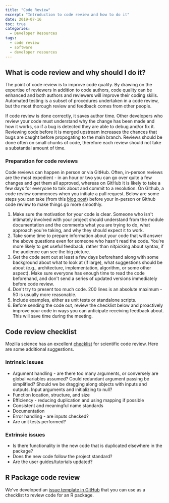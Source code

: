 ```yaml
---
title: "Code Review"
excerpt: "Introduction to code review and how to do it"
date: 2019-07-16
toc: true
categories:
  - Developer Resources
tags:
  - code review
  - software
  - developer resources
---
```




## What is code review and why should I do it?

The point of code review is to improve code quality. By drawing on the
expertise of reviewers in addition to code authors, code quality can be
enhanced and both authors and reviewers will improve their coding
skills. Automated testing is a subset of procedures undertaken in a code
review, but the most thorough review and feedback comes from other
people.

If code review is done correctly, it saves author time. Other developers
who review your code must understand why the change has been made and
how it works, so if a bug is detected they are able to debug and/or fix
it. Reviewing code before it is merged upstream increases the chances
that bugs are caught before propogating to the main branch. Reviews
should be done often on small chunks of code, therefore each review
should not take a substantial amount of time.

### Preparation for code reviews

Code reviews can happen in person or via GitHub. Often, in-person
reviews are the most expedient - in an hour or two you can go over quite
a few changes and get them all approved, whereas on GitHub it is likely
to take a few days for everyone to talk about and commit to a
resolution. On Github, a code review commences when you initiate a pull
request. Below are some steps you can take (from this [blog
post](http://fperez.org/py4science/code_reviews.html)) before your
in-person or Github code review to make things go more smoothly.

1.  Make sure the motivation for your code is clear. Someone who isn't
    intimately involved with your project should understand from the
    module documentation and the comments what you are trying to do,
    what approach you're taking, and why they should expect it to work.
2.  Take some time to prepare information about your code that will
    answer the above questions even for someone who hasn't read the
    code. You're more likely to get useful feedback, rather than
    nitpicking about syntax, if the audience can see the big picture.
3.  Get the code sent out at least a few days beforehand along with some
    background about what to look at (if large), what suggestions should be about (e.g., architecture, implementation, algorithm, or some other aspect). Make sure everyone has enough time to read the code beforehand, and don't send a series of updated versions immediately before code
    review.
4.  Don't try to present too much code. 200 lines is an absolute maximum - 50
    is usually more reasonable.
5.  Include examples, either as unit tests or standalone scripts.
6.  Before sending the code out, review the checklist below and
    proactively improve your code in ways you can anticipate receiving
    feedback about. This will save time during the meeting.

Code review checklist
---------------------

Mozilla science has an excellent
[checklist](https://mozillascience.github.io/codeReview/review.html) for
scientific code review.  Here are some additional suggestions.

### Intrinsic issues

-   Argument handling - are there too many arguments, or conversely are
    global variables assumed? Could redundant argument passing be
    simplified? Should we be dragging along objects with inputs and
    outputs. Input arguments and initializing to null?
-   Function location, structure, and size
-   Efficiency - reducing duplication and using mapping if possible
-   Consistent and meaningful name standards
-   Documentation
-   Error handling - are inputs checked?
-   Are unit tests performed?

### Extrinsic issues

-   Is there functionality in the new code that is duplicated elsewhere
    in the package?
-   Does the new code follow the project standard?
-   Are the user guides/tutorials updated?

R Package code review 
---------------------

We've developed an [issue template in GitHub](https://github.com/nmfs-general-modeling-tools/nmfs-general-modeling-tools.github.io/blob/main/.github/ISSUE_TEMPLATE/r-package-code-review.md) that you can use as a checklist to review code for an R package. 
